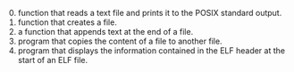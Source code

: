 0. function that reads a text file and prints it to the POSIX standard output.
1. function that creates a file.
2. a function that appends text at the end of a file.
3. program that copies the content of a file to another file.
4. program that displays the information contained in the ELF header at the start of an ELF file.
